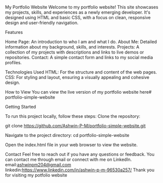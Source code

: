 My Portfolio Website Welcome to my portfolio website! This site showcases my projects, skills, and experiences as a newly emerging developer. It's designed using HTML and basic CSS, with a focus on clean, responsive design and user-friendly navigation.

Features

Home Page: An introduction to who I am and what I do. About Me: Detailed information about my background, skills, and interests. Projects: A collection of my projects with descriptions and links to live demos or repositories. Contact: A simple contact form and links to my social media profiles.

Technologies Used HTML: For the structure and content of the web pages. CSS: For styling and layout, ensuring a visually appealing and cohesive design.

How to View You can view the live version of my portfolio website here# portfolio-simple-website

Getting Started

To run this project locally, follow these steps: Clone the repository:

git clone https://github.com/Ashwin-P-M/portfolio-simple-website.git

Navigate to the project directory: cd portfolio-simple-website

Open the index.html file in your web browser to view the website.

Contact Feel free to reach out if you have any questions or feedback. You can contact me through email or connect with me on LinkedIn.
email:ashwinpm204@gmail.com 
linkedin:https://www.linkedin.com/in/ashwin-p-m-96530a257/
Thank you for visiting my potfolio website
